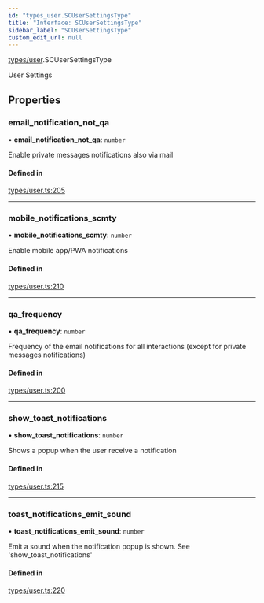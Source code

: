 ```yaml
---
id: "types_user.SCUserSettingsType"
title: "Interface: SCUserSettingsType"
sidebar_label: "SCUserSettingsType"
custom_edit_url: null
---
```


[types/user](../modules/types_user).SCUserSettingsType

User Settings

## Properties

### email\_notification\_not\_qa

• **email\_notification\_not\_qa**: `number`

Enable private messages notifications also via mail

#### Defined in

[types/user.ts:205](https://github.com/selfcommunity/community-ui/blob/009afd8/packages/sc-core/src/types/user.ts#L205)

___

### mobile\_notifications\_scmty

• **mobile\_notifications\_scmty**: `number`

Enable mobile app/PWA notifications

#### Defined in

[types/user.ts:210](https://github.com/selfcommunity/community-ui/blob/009afd8/packages/sc-core/src/types/user.ts#L210)

___

### qa\_frequency

• **qa\_frequency**: `number`

Frequency of the email notifications for all interactions (except for private messages notifications)

#### Defined in

[types/user.ts:200](https://github.com/selfcommunity/community-ui/blob/009afd8/packages/sc-core/src/types/user.ts#L200)

___

### show\_toast\_notifications

• **show\_toast\_notifications**: `number`

Shows a popup when the user receive a notification

#### Defined in

[types/user.ts:215](https://github.com/selfcommunity/community-ui/blob/009afd8/packages/sc-core/src/types/user.ts#L215)

___

### toast\_notifications\_emit\_sound

• **toast\_notifications\_emit\_sound**: `number`

Emit a sound when the notification popup is shown. See 'show_toast_notifications'

#### Defined in

[types/user.ts:220](https://github.com/selfcommunity/community-ui/blob/009afd8/packages/sc-core/src/types/user.ts#L220)
